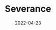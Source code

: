 ---
title: "Severance"
slug: severance
excerpt: ""
category: "Watch"
subcategory: "Series"
date: "2022-04-23"
cover: "https://res.cloudinary.com/dbi2zounq/image/upload/v1651048794/Digital%20garden/media/severance_fnkjml.jpg"
listingOnly: true
tags:
 - series
---